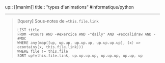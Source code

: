up:: [[manim]]
title:: "types d'animations"
#informatique/python 

---

> [!query] Sous-notes de `=this.file.link`
> ```dataview
> LIST title
> FROM -#cours AND -#exercice AND -"daily" AND -#excalidraw AND -#MOC
> WHERE any(map([up, up.up, up.up.up, up.up.up.up], (x) => econtains(x, this.file.link)))
> WHERE file != this.file
> SORT up!=this.file.link, up.up.up.up, up.up.up, up.up, up
> ```

